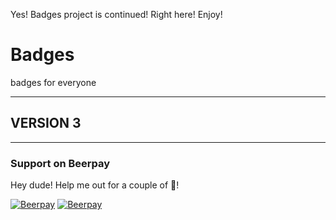 Yes! Badges project is continued! Right here! Enjoy!

# Badges

badges for everyone

---

## VERSION 3

---

### Support on Beerpay

Hey dude! Help me out for a couple of :beers:!

[![Beerpay](https://beerpay.io/nnmrts/badges/badge.svg?style=beer-square)](https://beerpay.io/nnmrts/badges)  [![Beerpay](https://beerpay.io/nnmrts/badges/make-wish.svg?style=flat-square)](https://beerpay.io/nnmrts/badges?focus=wish)